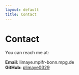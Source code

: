 ```yaml
---
layout: default
title: Contact
---
```


# Contact

You can reach me at:

**Email:** limaye.mpifr-bonn.mpg.de  
**GitHub:** [plimaye0329](https://github.com/plimaye0329)  
